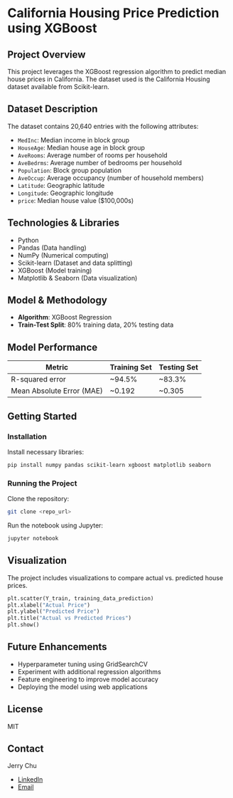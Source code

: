 # California Housing Price Prediction using XGBoost

## Project Overview
This project leverages the XGBoost regression algorithm to predict median house prices in California. The dataset used is the California Housing dataset available from Scikit-learn.

## Dataset Description
The dataset contains 20,640 entries with the following attributes:
- `MedInc`: Median income in block group
- `HouseAge`: Median house age in block group
- `AveRooms`: Average number of rooms per household
- `AveBedrms`: Average number of bedrooms per household
- `Population`: Block group population
- `AveOccup`: Average occupancy (number of household members)
- `Latitude`: Geographic latitude
- `Longitude`: Geographic longitude
- `price`: Median house value ($100,000s)

## Technologies & Libraries
- Python
- Pandas (Data handling)
- NumPy (Numerical computing)
- Scikit-learn (Dataset and data splitting)
- XGBoost (Model training)
- Matplotlib & Seaborn (Data visualization)

## Model & Methodology
- **Algorithm**: XGBoost Regression
- **Train-Test Split**: 80% training data, 20% testing data

## Model Performance
| Metric                      | Training Set  | Testing Set  |
|-----------------------------|---------------|--------------|
| R-squared error             | ~94.5%        | ~83.3%       |
| Mean Absolute Error (MAE)   | ~0.192        | ~0.305       |

## Getting Started
### Installation
Install necessary libraries:
```bash
pip install numpy pandas scikit-learn xgboost matplotlib seaborn
```

### Running the Project
Clone the repository:
```bash
git clone <repo_url>
```

Run the notebook using Jupyter:
```bash
jupyter notebook
```

## Visualization
The project includes visualizations to compare actual vs. predicted house prices.
```python
plt.scatter(Y_train, training_data_prediction)
plt.xlabel("Actual Price")
plt.ylabel("Predicted Price")
plt.title("Actual vs Predicted Prices")
plt.show()
```

## Future Enhancements
- Hyperparameter tuning using GridSearchCV
- Experiment with additional regression algorithms
- Feature engineering to improve model accuracy
- Deploying the model using web applications

## License
MIT

## Contact
Jerry Chu
- [LinkedIn](your-linkedin-url)
- [Email](mailto:your-email@example.com)

